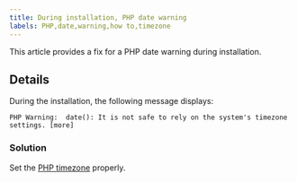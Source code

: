 ```yaml
---
title: During installation, PHP date warning
labels: PHP,date,warning,how to,timezone
---
```


This article provides a fix for a PHP date warning during installation.

<h2 id="details">Details</h2>

During the installation, the following message displays:

<pre><code class="language-text">PHP Warning:  date(): It is not safe to rely on the system's timezone settings. [more]</code></pre>

<h3 id="solution">Solution</h3>

Set the [PHP timezone](https://devdocs.magento.com/guides/v2.3/install-gde/prereq/php-settings.html) properly.